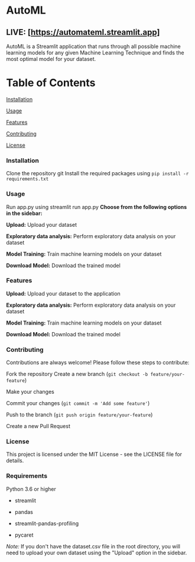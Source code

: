 # AutoML

## LIVE: [https://automateml.streamlit.app]

AutoML is a Streamlit application that runs through all possible machine learning models for any given Machine Learning Technique and finds the most optimal model for your dataset.

# Table of Contents

[Installation](#Installation)

[Usage](#Usage)

[Features](#Features)

[Contributing](#Contributing)

[License](#License)

### Installation

Clone the repository
git
Install the required packages using `pip install -r requirements.txt`

### Usage

Run app.py using streamlit run app.py
**Choose from the following options in the sidebar:**

**Upload:** Upload your dataset

**Exploratory data analysis:** Perform exploratory data analysis on your dataset

**Model Training:** Train machine learning models on your dataset

**Download Model:** Download the trained model

### Features

**Upload:** Upload your dataset to the application

**Exploratory data analysis:** Perform exploratory data analysis on your dataset

**Model Training:** Train machine learning models on your dataset

**Download Model:** Download the trained model

### Contributing

Contributions are always welcome! Please follow these steps to contribute:

Fork the repository
Create a new branch (`git checkout -b feature/your-feature`)

Make your changes

Commit your changes (`git commit -m 'Add some feature'`)

Push to the branch (`git push origin feature/your-feature`)

Create a new Pull Request

### License

This project is licensed under the MIT License - see the LICENSE file for details.

### Requirements

Python 3.6 or higher

- streamlit

- pandas

- streamlit-pandas-profiling

- pycaret

_Note:_ If you don't have the dataset.csv file in the root directory, you will need to upload your own dataset using the "Upload" option in the sidebar.
